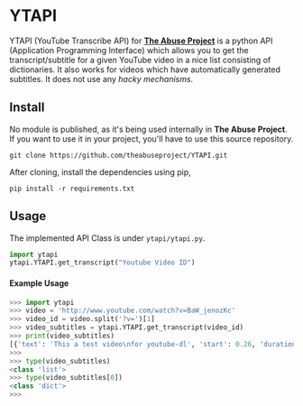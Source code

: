 # YTAPI

YTAPI (YouTube Transcribe API) for **[The Abuse Project](https://github.com/theabuseproject)** is a python API (Application Programming Interface) which allows you to get the transcript/subtitle for a given YouTube video in a nice list consisting of dictionaries. It also works for videos which have automatically generated subtitles. It does not use any _hacky mechanisms_.

## Install

No module is published, as it's being used internally in **The Abuse Project**. If you want to use it in your project, you'll have to use this source repository.

```
git clone https://github.com/theabuseproject/YTAPI.git
```

After cloning, install the dependencies using pip,

```
pip install -r requirements.txt
```
## Usage

The implemented API Class is under `ytapi/ytapi.py`.

```python
import ytapi
ytapi.YTAPI.get_transcript("Youtube Video ID")
```

#### Example Usage

```python
>>> import ytapi
>>> video = 'http://www.youtube.com/watch?v=BaW_jenozKc'
>>> video_id = video.split('?v=')[1]
>>> video_subtitles = ytapi.YTAPI.get_transcript(video_id)
>>> print(video_subtitles)
[{'text': 'This a test video\nfor youtube-dl', 'start': 0.26, 'duration': 3.33}, {'text': 'For more information\ncontact phihag@phihag.de', 'start': 3.59, 'duration': 6.08}]
>>>
>>> type(video_subtitles)
<class 'list'>
>>> type(video_subtitles[0])
<class 'dict'>
>>>
```